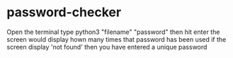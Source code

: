 # password-checker
Open the terminal 
type python3 "filename" "password"
then hit enter
the screen would display hown many times that password has been used
if the screen display 'not found' then you have entered a unique password
